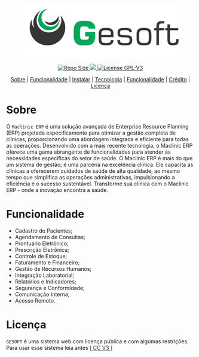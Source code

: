 <div align="center">
    <p>
        <img src="https://raw.githubusercontent.com/rogerionasc/gesoft/main/img/color-gesoft.svg" width="420" />
    </p>
</div>


<div align="center">
    <p>
         <a href="#">
            <img src="https://img.shields.io/github/repo-size/rogerionasc/gesoft?style=flat-square" alt="Repo Size" />
         </a>
           <a href="https://hub.docker.com/r/rogerionasc/gesoft/tags">
            <img src="https://img.shields.io/docker/v/rogerionasc/gesoft?arch=amd64&sort=date&style=flat-square alt="Version docker " />
         </a>
           <a href="https://www.gnu.org/licenses/gpl-3.0.html">
            <img src="https://img.shields.io/github/license/rogerionasc/gesoft?style=flat-square" alt=" License GPL-V3" />
          </a>
    </p>
</div>

<div align="center">
    <p>
        <a href="#sobre">Sobre</a> |
        <a href="#funcionalidade">Funcionalidade</a> |
        <a href="#Instalar">Instalar</a> |
        <a href="#tecnologias">Tecnologia</a> |
         <a href="#funcionalidade">Funcionalidade</a> |
        <a href="#créditos">Crédito</a> |
        <a href="#licença">Licença</a>
    </p>
</div>

# Sobre

O `Maclinic ERP` é uma solução avançada de Enterprise Resource Planning (ERP) projetada especificamente para otimizar a gestão completa de clínicas, proporcionando uma abordagem integrada e eficiente para todas as operações. Desenvolvido com a mais recente tecnologia, o Maclinic ERP oferece uma gama abrangente de funcionalidades para atender às necessidades específicas do setor de saúde.
O Maclinic ERP é mais do que um sistema de gestão; é uma parceria na excelência clínica. Ele capacita as clínicas a oferecerem cuidados de saúde de alta qualidade, ao mesmo tempo que simplifica as operações administrativas, impulsionando a eficiência e o sucesso sustentável. Transforme sua clínica com o Maclinic ERP - onde a inovação encontra a saúde.

# Funcionalidade

- Cadastro de Pacientes;
- Agendamento de Consultas;
- Prontuário Eletrônico;
- Prescrição Eletrônica;
- Controle de Estoque;
- Faturamento e Financeiro;
- Gestão de Recursos Humanos;
- Integração Laboratorial;
- Relatórios e Indicadores;
- Segurança e Conformidade;
- Comunicação Interna;
- Acesso Remoto.
                          

# Licença

`GESOFT` é uma sistema web com licença pública e com algumas restrições. Para usar esse sistema leia antes [<a href="http://creativecommons.org/licenses/by-nc/3.0/"> CC V3 </a>]

